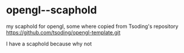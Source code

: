 # opengl--scaphold

my scaphold for opengl, some where copied from Tsoding's repository https://github.com/tsoding/opengl-template.git

I have a scaphold because why not
